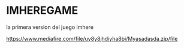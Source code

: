 # IMHEREGAME
la primera version del juego imhere

https://www.mediafire.com/file/uy8y8jhdiyha8bi/Myasadasda.zip/file
